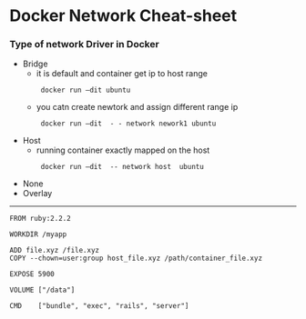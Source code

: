 # Docker Network Cheat-sheet

### Type of network Driver in Docker

* Bridge
  	- it is default and container get ip to host range
  	  ```     
	   docker run –dit ubuntu  
  	  ```
   	- you catn create newtork and assign different range ip
   	  ```
	   docker run –dit  - - network nework1 ubuntu  
	  ```
* Host
  	- running container exactly mapped on the host
  	  ```
	   docker run –dit  -- network host  ubuntu
  	  ```
* None
* Overlay
-----------------------------------------------------------------


```
FROM ruby:2.2.2

WORKDIR /myapp

ADD file.xyz /file.xyz
COPY --chown=user:group host_file.xyz /path/container_file.xyz

EXPOSE 5900

VOLUME ["/data"]

CMD    ["bundle", "exec", "rails", "server"]

```
